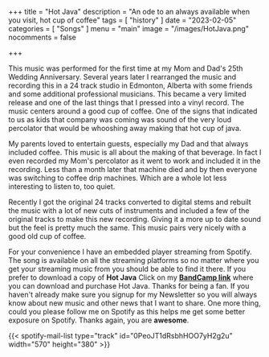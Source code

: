 +++
title = "Hot Java"
description = "An ode to an always available when you visit, hot cup of coffee"
tags =  [
    "history"
]
date = "2023-02-05"
categories = [
    "Songs"
]
menu = "main"
image = "/images/HotJava.png"
nocomments = false

+++

This music was performed for the first time at my Mom and Dad's 25th Wedding Anniversary.  Several years later I rearranged the music and recording this in a 24 track studio in Edmonton, Alberta with some friends and some additional professional musicians.  This became a very limited release and one of the last things that I pressed into a vinyl record.  The music centers around a good cup of coffee. One of the signs that indicated to us as kids that company was coming was sound of the very loud percolator that would be whooshing away making that hot cup of java.

My parents loved to entertain guests, especially my Dad and that always included coffee.  This music is all about the making of that beverage.  In fact I even recorded my Mom's percolator as it went to work and included it in the recording.  Less than a month later that machine died and by then everyone was switching to coffee drip machines.  Which are a whole lot less interesting to listen to, too quiet.

Recently I got the original 24 tracks converted to digital stems and rebuilt the music with a lot of new cuts of instruments and included a few of the original tracks to make this new recording.  Giving it a more up to date sound but the feel is pretty much the same.  This music pairs very nicely with a good old cup of coffee.

For your convenience I have an embedded player streaming from Spotify.  The song is available on all the streaming platforms so no matter where you get your streaming music from you should be able to find it there.  If you prefer to download a copy of **Hot Java** Click on my **[BandCamp link]("https://thedonaldschulzproject.bandcamp.com/track/hot-java")** where you can download and purchase Hot Java.  Thanks for being a fan.  If you haven't already make sure you signup for my Newsletter so you will always know about new music and other news that I want to share.  One more thing, could you please follow me on Spotify as this helps me get some better exposure on Spotify.  Thanks again, you are **awesome**.

{{< spotify-mail-list type="track" id="0PeoJT1dRsbhHOO7yH2g2u" width="570" height="380" >}}